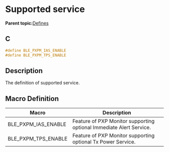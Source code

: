 # Supported service

**Parent topic:**[Defines](GUID-74909A65-9CD1-4E9F-B47A-087C63EE0543.md)

## C

```c
#define BLE_PXPM_IAS_ENABLE
#define BLE_PXPM_TPS_ENABLE
```

## Description

The definition of supported service.

## Macro Definition

|Macro|Description|
|-----|-----------|
|BLE\_PXPM\_IAS\_ENABLE|Feature of PXP Monitor supporting optional Immediate Alert Service.|
|BLE\_PXPM\_TPS\_ENABLE|Feature of PXP Monitor supporting optional Tx Power Service.|


